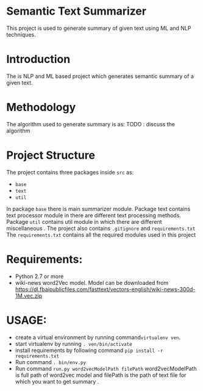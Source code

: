 Semantic Text Summarizer
==========================

This project is used to generate summary of given text using ML and NLP techniques.

Introduction
============

The is NLP and ML based project which generates semantic summary of a given text.


Methodology 
===========
The algorithm used to generate summary is as:
    TODO : discuss the algorithm

Project Structure
=================
The project contains three packages inside `src` as:
 * `base`
 * `text`
 * `util`

In package `base` there is main summarizer module.
Package text contains text processor module in there are
different text processing methods.
Package `util` contains util module in which there are
different miscellaneous .
The project also contains `.gitignore` and
 `requirements.txt`
The `requirements.txt` contains all the required 
modules used in this project

Requirements:
=============
* Python 2.7 or more
* wiki-news word2Vec model. Model can be downloaded from
https://dl.fbaipublicfiles.com/fasttext/vectors-english/wiki-news-300d-1M.vec.zip


USAGE:
======
* create a virtual environment by running command``virtualenv ven``.
* start virtualenv by running `. ven/bin/activate`
* install requirements by following command
 ``pip install -r requirements.txt``
* Run command `. bin/env.py` 
* Run command `run.py word2vecModelPath filePath`
word2vecModelPath is full path of word2vec model and filePath is
the path of text file for which you want to get summary .

